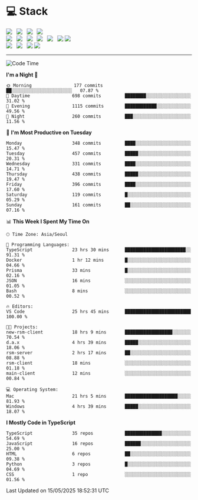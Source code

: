 <h1>💻 Stack</h1>
<div>
 <!-- badge : https://shields.io/ -->
 <!-- icon : https://simpleicons.org/?q=Get -->
 <img src="https://img.shields.io/badge/HTML5-e74c3c?style=flat-square&logo=HTML5&logoColor=white"/> &nbsp 
 <img src="https://img.shields.io/badge/CSS3-0A84FF?style=flat-square&logo=CSS3&logoColor=white"/> &nbsp 
 <img src="https://img.shields.io/badge/JavaScript-FFCD11?style=flat-square&logo=JavaScript&logoColor=white"/> &nbsp 
 <img src="https://img.shields.io/badge/TypeScript-3075C0?style=flat-square&logo=TypeScript&logoColor=white"/>
 <br/>
 <img src="https://img.shields.io/badge/Next-000000?style=flat-square&logo=nextdotjs&logoColor=white"/> &nbsp 
 <img src="https://img.shields.io/badge/React-00BCF6?style=flat-square&logo=React&logoColor=white"/> &nbsp 
 <img src="https://img.shields.io/badge/Redux-764ABC?style=flat-square&logo=Redux&logoColor=white"/> &nbsp
 <img src="https://img.shields.io/badge/Recoil-3578E5?style=flat-square&logo=recoil&logoColor=white"/> &nbsp
 <img src="https://img.shields.io/badge/React-Query-FF4154?style=flat-square&logo=reactquery&logoColor=white"/> &nbsp 
 <img src="https://img.shields.io/badge/styled%2Dcomponents-DB7093?style=flat-square&logo=styled%2Dcomponents&logoColor=white"/>
 <img src="https://img.shields.io/badge/CSS Modules-000000?style=flat-square&logo=CSS Modules&logoColor=white"/> &nbsp 
 <br/>
 <img src="https://img.shields.io/badge/Node-339933?style=flat-square&logo=Node.js&logoColor=white"/> &nbsp 
 <img src="https://img.shields.io/badge/Express-000000?style=flat-square&logo=Express&logoColor=white"/> &nbsp 
 <img src="https://img.shields.io/badge/MongoDB-47A248?style=flat-square&logo=MongoDB&logoColor=white"/>
 <img src="https://img.shields.io/badge/MariaDB-003545?style=flat-square&logo=mariadb&logoColor=white"/>
</div>

<hr>

<!--START_SECTION:waka-->
![Code Time](http://img.shields.io/badge/Code%20Time-2%2C420%20hrs%2042%20mins-blue)

**I'm a Night 🦉** 

```text
🌞 Morning                177 commits         ██░░░░░░░░░░░░░░░░░░░░░░░   07.87 % 
🌆 Daytime                698 commits         ████████░░░░░░░░░░░░░░░░░   31.02 % 
🌃 Evening                1115 commits        ████████████░░░░░░░░░░░░░   49.56 % 
🌙 Night                  260 commits         ███░░░░░░░░░░░░░░░░░░░░░░   11.56 % 
```
📅 **I'm Most Productive on Tuesday** 

```text
Monday                   348 commits         ████░░░░░░░░░░░░░░░░░░░░░   15.47 % 
Tuesday                  457 commits         █████░░░░░░░░░░░░░░░░░░░░   20.31 % 
Wednesday                331 commits         ████░░░░░░░░░░░░░░░░░░░░░   14.71 % 
Thursday                 438 commits         █████░░░░░░░░░░░░░░░░░░░░   19.47 % 
Friday                   396 commits         ████░░░░░░░░░░░░░░░░░░░░░   17.60 % 
Saturday                 119 commits         █░░░░░░░░░░░░░░░░░░░░░░░░   05.29 % 
Sunday                   161 commits         ██░░░░░░░░░░░░░░░░░░░░░░░   07.16 % 
```


📊 **This Week I Spent My Time On** 

```text
🕑︎ Time Zone: Asia/Seoul

💬 Programming Languages: 
TypeScript               23 hrs 30 mins      ███████████████████████░░   91.31 % 
Docker                   1 hr 12 mins        █░░░░░░░░░░░░░░░░░░░░░░░░   04.66 % 
Prisma                   33 mins             █░░░░░░░░░░░░░░░░░░░░░░░░   02.16 % 
JSON                     16 mins             ░░░░░░░░░░░░░░░░░░░░░░░░░   01.05 % 
Bash                     8 mins              ░░░░░░░░░░░░░░░░░░░░░░░░░   00.52 % 

🔥 Editors: 
VS Code                  25 hrs 45 mins      █████████████████████████   100.00 % 

🐱‍💻 Projects: 
new-rsm-client           18 hrs 9 mins       ██████████████████░░░░░░░   70.54 % 
d.a.x                    4 hrs 39 mins       █████░░░░░░░░░░░░░░░░░░░░   18.06 % 
rsm-server               2 hrs 17 mins       ██░░░░░░░░░░░░░░░░░░░░░░░   08.88 % 
rsm-client               18 mins             ░░░░░░░░░░░░░░░░░░░░░░░░░   01.18 % 
main-client              12 mins             ░░░░░░░░░░░░░░░░░░░░░░░░░   00.84 % 

💻 Operating System: 
Mac                      21 hrs 5 mins       ████████████████████░░░░░   81.93 % 
Windows                  4 hrs 39 mins       █████░░░░░░░░░░░░░░░░░░░░   18.07 % 
```

**I Mostly Code in TypeScript** 

```text
TypeScript               35 repos            ██████████████░░░░░░░░░░░   54.69 % 
JavaScript               16 repos            ██████░░░░░░░░░░░░░░░░░░░   25.00 % 
HTML                     6 repos             ██░░░░░░░░░░░░░░░░░░░░░░░   09.38 % 
Python                   3 repos             █░░░░░░░░░░░░░░░░░░░░░░░░   04.69 % 
CSS                      1 repo              ░░░░░░░░░░░░░░░░░░░░░░░░░   01.56 % 
```




 Last Updated on 15/05/2025 18:52:31 UTC
<!--END_SECTION:waka-->
